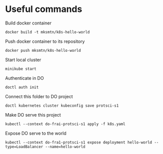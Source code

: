# Useful commands

Build docker container

    docker build -t mksmtn/k8s-hello-world

Push docker container to its repository

    docker push mksmtn/k8s-hello-world

Start local cluster

    minikube start

Authenticate in DO

    doctl auth init

Connect this folder to DO project

    doctl kubernetes cluster kubeconfig save protsci-s1


Make DO serve this project

    kubectl --context do-frai-protsci-s1 apply -f k8s.yaml 

Expose DO serve to the world

    kubectl --context do-fra1-protsci-s1 expose deployment hello-world --type=LoadBalancer --name=hello-world
